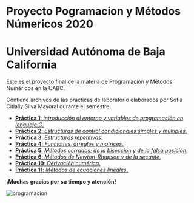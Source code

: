 # Proyecto Pogramacion y Métodos Númericos 2020
# Universidad Autónoma de Baja California 
Este es el proyecto final de la materia de Programación y Métodos Numéricos en la UABC. 

Contiene archivos de las prácticas de laboratorio elaborados por Sofia Citlally Silva Mayoral durante el semestre
* [**Práctica 1**: _Introducción al entorno y variables de programación en lenguaje C_.](https://github.com/SofiaSilva19/Proyecto_PyMN_2020/tree/main/Pr%C3%A1ctica%201)
* [**Práctica 2**: _Estructuras de control condicionales simples y múltiples_.](https://github.com/SofiaSilva19/Proyecto_PyMN_2020/tree/main/Pr%C3%A1ctica%202)
* [**Práctica 3**: _Estructuras repetitivas_.](https://github.com/SofiaSilva19/Proyecto_PyMN_2020/tree/main/Pr%C3%A1ctica%203)
* [**Práctica 4**: _Funciones, arreglos y matrices_.](https://github.com/SofiaSilva19/Proyecto_PyMN_2020/tree/main/Pr%C3%A1ctica%204)
* [**Práctica 5**: _Métodos cerrados: de la bisección y de la falsa posición_.](https://github.com/SofiaSilva19/Proyecto_PyMN_2020/tree/main/Pr%C3%A1ctica%205)
* [**Práctica 6**: _Métodos de Newton-Rhapson y de la secante_.](https://github.com/SofiaSilva19/Proyecto_PyMN_2020/tree/main/Pr%C3%A1ctica%206)
* [**Práctica 10**: _Derivación numérica_.](https://github.com/SofiaSilva19/Proyecto_PyMN_2020/tree/main/Pr%C3%A1ctica%2010)
* [**Práctica 11**: _Métodos de ecuaciones lineales_.](https://github.com/SofiaSilva19/Proyecto_PyMN_2020/tree/main/Pr%C3%A1ctica%2011)



**¡Muchas gracias por su tiempo y atención!**

![programacion](https://cdn.dribbble.com/users/510430/screenshots/6749707/programar.gif)
